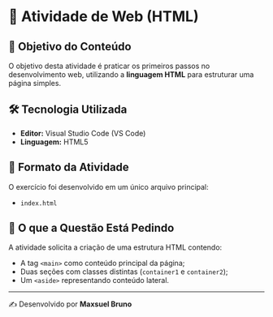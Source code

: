 # 📘 Atividade de Web (HTML)

## 🎯 Objetivo do Conteúdo
O objetivo desta atividade é praticar os primeiros passos no desenvolvimento web, utilizando a **linguagem HTML** para estruturar uma página simples.

## 🛠️ Tecnologia Utilizada
- **Editor:** Visual Studio Code (VS Code)  
- **Linguagem:** HTML5  

## 📂 Formato da Atividade
O exercício foi desenvolvido em um único arquivo principal:  

- `index.html`

## 📝 O que a Questão Está Pedindo
A atividade solicita a criação de uma estrutura HTML contendo:  
- A tag `<main>` como conteúdo principal da página;  
- Duas seções com classes distintas (`container1` e `container2`);  
- Um `<aside>` representando conteúdo lateral.  

---
✍️ Desenvolvido por **Maxsuel Bruno**
